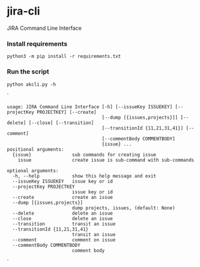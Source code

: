# jira-cli
JIRA Command Line Interface

### Install requirements
`python3 -m pip install -r requirements.txt`

### Run the script
`python akcli.py -h`

`

	usage: JIRA Command Line Interface [-h] [--issueKey ISSUEKEY] [--projectKey PROJECTKEY] [--create]
	                                   [--dump [{issues,projects}]] [--delete] [--close] [--transition]
	                                   [--transitionId {11,21,31,41}] [--comment]
	                                   [--commentBody COMMENTBODY]
	                                   {issue} ...
	positional arguments:
	  {issue}               sub commands for creating issue
	    issue               create issue is sub-command with sub-commands

	optional arguments:
	  -h, --help            show this help message and exit
	  --issueKey ISSUEKEY   issue key or id
	  --projectKey PROJECTKEY
	                        issue key or id
	  --create              create an issue
	  --dump [{issues,projects}]
	                        dump projects, issues, (default: None)
	  --delete              delete an issue
	  --close               delete an issue
	  --transition          transit an issue
	  --transitionId {11,21,31,41}
	                        transit an issue
	  --comment             comment on issue
	  --commentBody COMMENTBODY
	                        comment body
`
